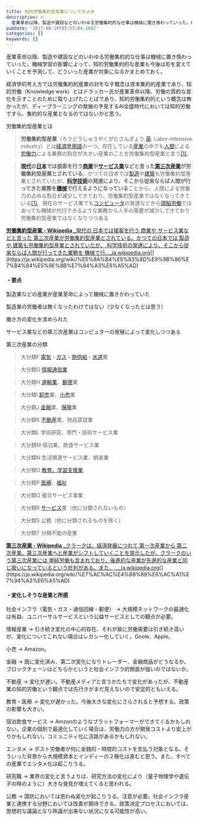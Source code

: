 ```yaml
---
title: 知的労働集約型産業についてのメモ
description: >-
  産業革命以降、製造や建設などのいわゆる労働集約的な仕事は機械に置き換わっていった。機械学習の影響によって、知的労働集約的な産業も今後は形を変えていくことを予測して、どういった産業が対象になるかまとめておく。
pubDate: '2017-08-19T03:53:04.160Z'
categories: []
keywords: []
---
```


産業革命以降、製造や建設などのいわゆる労働集約的な仕事は機械に置き換わっていった。機械学習の影響によって、知的労働集約的な産業も今後は形を変えていくことを予測して、どういった産業が対象になるかまとめておく。

経済学的考え方では労働集約的産業の対をなす概念は資本集約的産業であり、知的労働（Knowledge work）とはドラッカー氏が産業革命以降、労働の質的な変化を示すことのために取り上げたことばであり、知的労働集約的という概念は無かったが、ディープラーニングの発展の予見するAI全盛時代においては知的労働ですら、集約的な産業となるのではないかと思う。

労働集約型産業とは

> **労働集約型産業**（ろうどうしゅうやくがたさんぎょう [英](https://ja.wikipedia.org/wiki/%E8%8B%B1%E8%AA%9E "英語"): Labor-intensive industry）とは[経済学](https://ja.wikipedia.org/wiki/%E7%B5%8C%E6%B8%88%E5%AD%A6 "経済学")[用語](https://ja.wikipedia.org/wiki/%E7%94%A8%E8%AA%9E "用語")の一つ。存在している[産業](https://ja.wikipedia.org/wiki/%E7%94%A3%E6%A5%AD "産業")の中でも[人間](https://ja.wikipedia.org/wiki/%E4%BA%BA%E9%96%93 "人間")による[労働力](https://ja.wikipedia.org/wiki/%E5%8A%B4%E5%83%8D%E5%8A%9B "労働力")による業務の割合が大きい産業のことを労働集約型産業と言う[\[1\]](https://ja.wikipedia.org/wiki/%E5%8A%B4%E5%83%8D%E9%9B%86%E7%B4%84%E5%9E%8B%E7%94%A3%E6%A5%AD#cite_note-capital-1)。

> [**現代**](https://ja.wikipedia.org/wiki/%E7%8F%BE%E4%BB%A3 "現代")**の**[**日本**](https://ja.wikipedia.org/wiki/%E6%97%A5%E6%9C%AC "日本")**では接客を行う**[**商業**](https://ja.wikipedia.org/wiki/%E5%95%86%E6%A5%AD "商業")**や**[**サービス業**](https://ja.wikipedia.org/wiki/%E3%82%B5%E3%83%BC%E3%83%93%E3%82%B9%E6%A5%AD "サービス業")**などと言った**[**第三次産業**](https://ja.wikipedia.org/wiki/%E7%AC%AC%E4%B8%89%E6%AC%A1%E7%94%A3%E6%A5%AD "第三次産業")**が労働集約型産業とされている**。かつての日本では[製造](https://ja.wikipedia.org/wiki/%E8%A3%BD%E9%80%A0 "製造")や[建築](https://ja.wikipedia.org/wiki/%E5%BB%BA%E7%AF%89 "建築")も労働集約型産業とされていたが、[**科学技術**](https://ja.wikipedia.org/wiki/%E7%A7%91%E5%AD%A6%E6%8A%80%E8%A1%93 "科学技術")**の発達により、そこから従来ならば人間が行ってきた業務を**[**機械**](https://ja.wikipedia.org/wiki/%E6%A9%9F%E6%A2%B0 "機械")**で行えるようになっている**ことから、人間による労働力の占める割合が減少してきており、労働集約型産業ではなくなってきている[\[1\]](https://ja.wikipedia.org/wiki/%E5%8A%B4%E5%83%8D%E9%9B%86%E7%B4%84%E5%9E%8B%E7%94%A3%E6%A5%AD#cite_note-capital-1)。現在のサービス業でも[コンピュータ](https://ja.wikipedia.org/wiki/%E3%82%B3%E3%83%B3%E3%83%94%E3%83%A5%E3%83%BC%E3%82%BF "コンピュータ")の発達などから[頭脳労働](https://ja.wikipedia.org/wiki/%E9%A0%AD%E8%84%B3%E5%8A%B4%E5%83%8D "頭脳労働")ではあっても機械が代行できるような業務から人手の需要が減少してきており労働集約型産業ではなくなりつつある

[**労働集約型産業 - Wikipedia**
_現代の 日本では接客を行う 商業や サービス業などと言った 第三次産業が労働集約型産業とされている。かつての日本では 製造や 建築も労働集約型産業とされていたが、 科学技術の発達により、そこから従来ならば人間が行ってきた業務を 機械で行…_ja.wikipedia.org](https://ja.wikipedia.org/wiki/%E5%8A%B4%E5%83%8D%E9%9B%86%E7%B4%84%E5%9E%8B%E7%94%A3%E6%A5%AD "https://ja.wikipedia.org/wiki/%E5%8A%B4%E5%83%8D%E9%9B%86%E7%B4%84%E5%9E%8B%E7%94%A3%E6%A5%AD")[](https://ja.wikipedia.org/wiki/%E5%8A%B4%E5%83%8D%E9%9B%86%E7%B4%84%E5%9E%8B%E7%94%A3%E6%A5%AD)

#### ・要点

製造業などの産業が産業革命によって機械に置きかわっていた

製造業の労働者は無くなったわけではない（少なくなったとは思う）

働き方の変化を求められた

サービス業などの第三次産業はコンピュターの発展によって変化しつつある

第三次産業の分類

> 大分類F [電気](https://ja.wikipedia.org/wiki/%E9%9B%BB%E6%B0%97 "電気")・[ガス](https://ja.wikipedia.org/wiki/%E3%82%AC%E3%82%B9%E7%87%83%E6%96%99 "ガス燃料")・[熱供給](https://ja.wikipedia.org/wiki/%E7%86%B1%E4%BE%9B%E7%B5%A6 "熱供給")・[水道](https://ja.wikipedia.org/wiki/%E6%B0%B4%E9%81%93 "水道")業

> 大分類G [情報通信業](https://ja.wikipedia.org/wiki/%E6%83%85%E5%A0%B1%E9%80%9A%E4%BF%A1%E6%A5%AD "情報通信業")

> 大分類H [運輸業](https://ja.wikipedia.org/wiki/%E9%81%8B%E8%BC%B8%E6%A5%AD "運輸業")、[郵便](https://ja.wikipedia.org/wiki/%E9%83%B5%E4%BE%BF "郵便")業

> 大分類I [卸売](https://ja.wikipedia.org/wiki/%E5%8D%B8%E5%A3%B2 "卸売")業、[小売](https://ja.wikipedia.org/wiki/%E5%B0%8F%E5%A3%B2 "小売")業

> 大分類J [金融](https://ja.wikipedia.org/wiki/%E9%87%91%E8%9E%8D "金融")業、[保険](https://ja.wikipedia.org/wiki/%E4%BF%9D%E9%99%BA "保険")業

> 大分類K [不動産](https://ja.wikipedia.org/wiki/%E4%B8%8D%E5%8B%95%E7%94%A3 "不動産")業、物品賃貸業

> 大分類L 学術研究、専門・技術サービス業

> 大分類M 宿泊業、飲食サービス業

> 大分類N 生活関連サービス業、娯楽業

> 大分類O [教育、学習支援業](https://ja.wikipedia.org/wiki/%E6%95%99%E8%82%B2%E3%80%81%E5%AD%A6%E7%BF%92%E6%94%AF%E6%8F%B4%E6%A5%AD "教育、学習支援業")

> 大分類P [医療](https://ja.wikipedia.org/wiki/%E5%8C%BB%E7%99%82 "医療")、[福祉](https://ja.wikipedia.org/wiki/%E7%A6%8F%E7%A5%89 "福祉")

> 大分類Q 複合サービス事業

> 大分類R [サービス](https://ja.wikipedia.org/wiki/%E3%82%B5%E3%83%BC%E3%83%93%E3%82%B9 "サービス")業（他に分類されないもの）

> 大分類S 公務（他に分類されるものを除く）

> 大分類T 分類不能の産業

[**第三次産業 - Wikipedia**
_クラークは、経済発展につれて 第一次産業から 第二次産業、第三次産業へと産業がシフトしていくことを提示したが、クラークのいう第三次産業には 単純労働も含まれており、後進的な産業が先進的な産業と同じ扱いになっているという批判がある。また、…_ja.wikipedia.org](https://ja.wikipedia.org/wiki/%E7%AC%AC%E4%B8%89%E6%AC%A1%E7%94%A3%E6%A5%AD "https://ja.wikipedia.org/wiki/%E7%AC%AC%E4%B8%89%E6%AC%A1%E7%94%A3%E6%A5%AD")[](https://ja.wikipedia.org/wiki/%E7%AC%AC%E4%B8%89%E6%AC%A1%E7%94%A3%E6%A5%AD)

#### ・変化しそうな産業と所感

社会インフラ（電気・ガス・通信回線・郵便） → 大規模ネットワークの最適化は有益、ユニバーサルサービスという公益サービスとしての観点が必要。

情報産業 → 引き続き変化の中心的存在、それが故に労働需要は引き続き高いが、変化についてこれない場合はレガシー化していく。Goole、Apple。

小売 → Amazon。

金融 → 既に変化済み、第二次変化になりトレーダー、金融商品がどうなるか。ブロックチェーンはどちらかというと社会インフラ的側面が強いのではないか。

不動産 → 変化が遅い。不動産メディアと言うかたちで変化があったが、不動産業の知的労働という観点では先行きがまだ見えないので安定的ともいえる。

教育・医療 → 変化が遅かった。今後大きな変化にさらされると予想する。政策の影響も大きい。

宿泊飲食サービス → Amzonのようなプラットフォーマーができてくるかもしれない。企業の個別で最適化していく場合は、労働力の方が開発コストより安上がりかもしれない。コミュニティ化に活路があるかもしれない。

エンタメ → ポスト労働者が何に金銭的・時間的コストを支払う対象となる。そういった背景から大規模資本とインディーの２極化は進むと思う。また、すべての産業でエンタメ化は起こりうる。

研究職 → 業界の変化と言うよりは、研究方法の変化により（量子物理学や遺伝子の時のように）大きな発見が増えてくると思われる。

公務 → 国防においては思わぬ変化が起こりうる。注意が必要。社会インフラ産業と連携する分野においては改善が期待できる。政策決定プロセスにおいては、思想的な議論となり熟議が出来ない状況になる可能性が高い。